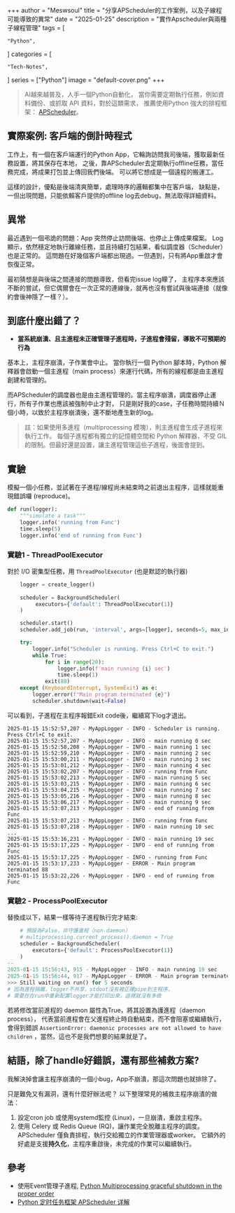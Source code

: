 +++
author = "Meswsoul"
title = "分享APScheduler的工作案例，以及子線程可能導致的異常"
date = "2025-01-25"
description = "實作Apscheduler與兩種子線程管理"
tags = [

    "Python",

]
categories = [

    "Tech-Notes",

]
series = ["Python"]
image = "default-cover.png"
+++

> AI越來越普及，人手一個Python自動化，
> 當你需要定期執行任務，例如資料備份、或抓取 API 資料，對於這類需求，
> 推薦使用Python 強大的排程框架：
> [APScheduler](https://apscheduler.readthedocs.io/en/3.x/)。

## 實際案例: 客戶端的倒計時程式

工作上，有一個在客戶端運行的Python App，它輪詢訪問我司後端，獲取最新任務設置，將其保存在本地，
之後，靠APScheduler去定期執行offline任務，當任務完成，將成果打包並上傳回我們後端。
可以將它想成是一個遠程的搬運工。

這樣的設計，優點是後端清爽簡單，處理時序的邏輯都集中在客戶端，
缺點是，一但出現問題，只能依賴客戶提供的offline log去debug，無法取得詳細資料。

## 異常

最近遇到一個弔詭的問題：App  突然停止訪問後端、也停止上傳成果檔案。
Log顯示，依然穩定地執行離線任務，並且持續打包結果，看似調度器（Scheduler）也是正常的。
這問題在好幾個客戶端都出現過。一但遇到，只有將App重啟才會恢復正常。

最初猜想是與後端之間連接的問題導致，但看完issue log矇了，
主程序本來應該不斷的嘗試，但它偶爾會在一次正常的連線後，就再也沒有嘗試與後端連接（就像約會後神隱了一樣？）。

## 到底什麼出錯了？

* **當系統崩潰、且主進程未正確管理子進程時，子進程會殘留，導致不可預期的行為**

基本上，主程序崩潰，子作業會中止。
當你執行一個 Python 腳本時，Python 解釋器會啟動一個主進程（main process）來運行代碼，所有的線程都是由主進程創建和管理的。

而APScheduler的調度器也是由主進程管理的。當主程序崩潰，調度器停止運行，所有子作業也應該被強制中止才對，
只是剛好我的case，子任務時間持續Ｎ個小時，以致於主程序崩潰後，還不斷地產生新的log。

> 註：如果使用多進程（multiprocessing 模塊），則主進程會生成子進程來執行工作。
> 每個子進程都有獨立的記憶體空間和 Python 解釋器，不受 GIL 的限制。但最好還是設置，讓主進程管理這些子進程，後面會提到。

## 實驗

模擬一個小任務，並試著在子進程/線程尚未結束時之前退出主程序，這樣就能重現錯誤囉 (reproduce)。

```python
def run(logger):
    """simulate a task"""
    logger.info('running from Func')
    time.sleep(5)
    logger.info('end of running from Func')
```

### 實驗1 - ThreadPoolExecutor

對於 I/O 密集型任務，用 `ThreadPoolExecutor` (也是默認的執行器)

```python
    logger = create_logger()
    
    scheduler = BackgroundScheduler(
         executors={'default': ThreadPoolExecutor(1)}
    )

    scheduler.start()
    scheduler.add_job(run, 'interval', args=[logger], seconds=5, max_instances=5)

    try:
        logger.info("Scheduler is running. Press Ctrl+C to exit.")
        while True:
            for i in range(20):
                logger.info(f'main running {i} sec')
                time.sleep(1)
            exit(88)
    except (KeyboardInterrupt, SystemExit) as e:
        logger.error(f"Main program terminated {e}")
        scheduler.shutdown(wait=False)

```

可以看到，子進程在主程序報錯Exit code後，繼續寫下log才退出。

```
2025-01-15 15:52:57,207 - MyAppLogger - INFO - Scheduler is running. Press Ctrl+C to exit.
2025-01-15 15:52:57,207 - MyAppLogger - INFO - main running 0 sec
2025-01-15 15:52:58,208 - MyAppLogger - INFO - main running 1 sec
2025-01-15 15:52:59,210 - MyAppLogger - INFO - main running 2 sec
2025-01-15 15:53:00,211 - MyAppLogger - INFO - main running 3 sec
2025-01-15 15:53:01,212 - MyAppLogger - INFO - main running 4 sec
2025-01-15 15:53:02,207 - MyAppLogger - INFO - running from Func
2025-01-15 15:53:02,213 - MyAppLogger - INFO - main running 5 sec
2025-01-15 15:53:03,215 - MyAppLogger - INFO - main running 6 sec
2025-01-15 15:53:04,215 - MyAppLogger - INFO - main running 7 sec
2025-01-15 15:53:05,216 - MyAppLogger - INFO - main running 8 sec
2025-01-15 15:53:06,217 - MyAppLogger - INFO - main running 9 sec
2025-01-15 15:53:07,213 - MyAppLogger - INFO - end of running from Func
2025-01-15 15:53:07,213 - MyAppLogger - INFO - running from Func
2025-01-15 15:53:07,218 - MyAppLogger - INFO - main running 10 sec
...
2025-01-15 15:53:16,231 - MyAppLogger - INFO - main running 19 sec
2025-01-15 15:53:17,225 - MyAppLogger - INFO - end of running from Func
2025-01-15 15:53:17,225 - MyAppLogger - INFO - running from Func
2025-01-15 15:53:17,233 - MyAppLogger - ERROR - Main program terminated 88
2025-01-15 15:53:22,226 - MyAppLogger - INFO - end of running from Func

```

### 實驗2 - ProcessPoolExecutor

替換成以下，結果一樣等待子進程執行完才結束:

```python
    # 預設為False，非守護進程（non-daemon）
    # multiprocessing.current_process().daemon = True
    scheduler = BackgroundScheduler(
        executors={'default': ProcessPoolExecutor(1)}
    )
--
2025-01-15 15:56:43, 915 - MyAppLogger - INFO - main running 19 sec
2025-01-15 15:56:44, 917 - MyAppLogger - ERROR - Main program terminated 88
>>> Still waiting on run() for 5 seconds
# 因為進程隔離，logger不共享，stdout沒有被正確pipe到主程序，
# 需要在在run中重新配置logger才能打印出來，這裡就沒有多做
```

若將修改當前進程的 daemon 屬性為True，將其設置為護進程（daemon process），
代表當前進程會在父進程終止時自動結束，而不會阻塞或繼續執行，會得到錯誤
`AssertionError: daemonic processes are not allowed to have children` ，當然，這也不是我們想要的結果就是了。

## 結語，除了handle好錯誤，還有那些補救方案?

我解決掉會讓主程序崩潰的一個小bug，App不崩潰，那這次問題也就排除了。

只是難免又有漏洞，還有什麼好辦法呢？
以下整理常見的補救主程序崩潰的做法：
1. 設定cron job 或使用systemd監控 (Linux)，一旦崩潰，重啟主程序。
1. 使用 Celery 或 Redis Queue (RQ)，讓作業完全脫離主程序的調度。
APScheduler 僅負責排程，執行交給獨立的作業管理器或worker。
它額外的好處是支援**持久化**，主程序重啟後，未完成的作業可以繼續執行。

## 參考

* 使用Event管理子進程, [Python Multiprocessing graceful shutdown in the proper order](https://www.peterspython.com/en/blog/python-multiprocessing-graceful-shutdown-in-the-proper-order)
* [Python 定时任务框架 APScheduler 详解](https://www.cnblogs.com/leffss/p/11912364.html)
